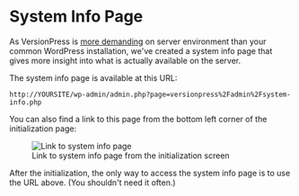 # System Info Page

As VersionPress is [more demanding](../getting-started/installation-uninstallation) on server environment than your common WordPress installation, we've created a system info page that gives more insight into what is actually available on the server.

The system info page is available at this URL:

    http://YOURSITE/wp-admin/admin.php?page=versionpress%2Fadmin%2Fsystem-info.php

You can also find a link to this page from the bottom left corner of the initialization page:

<figure style="width: 80%;">
  <img src="https://cloud.githubusercontent.com/assets/101152/26038405/04a0dc9a-3908-11e7-93c8-c5f92e5d66ea.png" alt="Link to system info page" />
  <figcaption>Link to system info page from the initialization screen</figcaption>
</figure>

After the initialization, the only way to access the system info page is to use the URL above. (You shouldn't need it often.)
